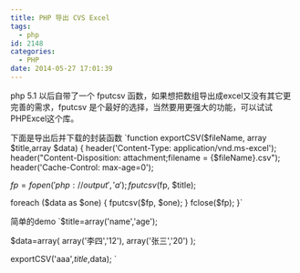 ```yaml
---
title: PHP 导出 CVS Excel
tags:
  - php
id: 2148
categories:
  - PHP
date: 2014-05-27 17:01:39
---
```


php 5.1 以后自带了一个 fputcsv 函数，如果想把数组导出成excel又没有其它更完善的需求，fputcsv 是个最好的选择，当然要用更强大的功能，可以试试PHPExcel这个库。

下面是导出后并下载的封装函数
`function exportCSV($fileName, array $title,array $data) {
  header('Content-Type: application/vnd.ms-excel');
  header("Content-Disposition: attachment;filename = {$fileName}.csv");
  header('Cache-Control: max-age=0');

  $fp = fopen('php://output', 'a');
  fputcsv($fp, $title);

  foreach ($data as $one) {
    fputcsv($fp, $one);
  }
  fclose($fp);
}`
<!--more-->

简单的demo
`$title=array('name','age');

$data=array(
array('李四','12'),
array('张三','20')
);

exportCSV('aaa',$title,$data);
`